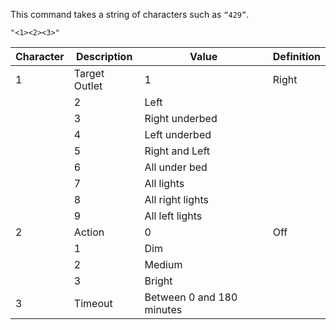 This command takes a string of characters such as `“429”`.

`"<1><2><3>"`

| Character	| Description | Value | Definition |
| ---- | ---- | ---- | ---- |
| 1 | Target Outlet | 1	| Right |
| | 2 | Left | 
| | 3 | Right underbed | 
| | 4 | Left underbed | 
| | 5 | Right and Left | 
| | 6 | All under bed | 
| | 7 | All lights | 
| | 8 | All right lights | 
| | 9 | All left lights | 
| 2 | Action | 0 | Off |
| | 1 | Dim |
| | 2 | Medium |
| | 3 | Bright |
| 3 | Timeout | Between 0 and 180 minutes | |